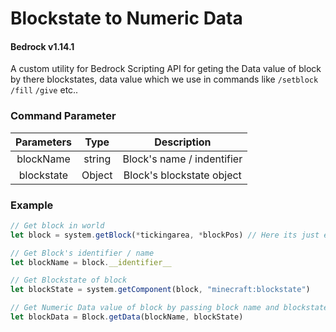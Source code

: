 # Blockstate to Numeric Data
#### Bedrock v1.14.1
A custom utility for Bedrock Scripting API for geting the Data value of block by there blockstates, data value which we use in commands like `/setblock` `/fill` `/give` etc..

### Command Parameter
| Parameters | Type | Description |
|:-------------------:|:-------:|:-------------------:|
| blockName | string   | Block's name / indentifier |
| blockstate  | Object | Block's blockstate object |

### Example 
```javascript
// Get block in world
let block = system.getBlock(*tickingarea, *blockPos) // Here its just example, must use your Ticking Area and Block Position in your script

// Get Block's identifier / name
let blockName = block.__identifier__

// Get Blockstate of block
let blockState = system.getComponent(block, "minecraft:blockstate")

// Get Numeric Data value of block by passing block name and blockstate to function
let blockData = Block.getData(blockName, blockState)
```
